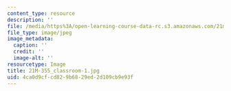 ```yaml
---
content_type: resource
description: ''
file: /media/https%3A/open-learning-course-data-rc.s3.amazonaws.com/21m-355-musical-improvisation-spring-2013/4ca0d9cfcd829b6829ed2d109cb9e93f_21M-355_classroom-1.jpg
file_type: image/jpeg
image_metadata:
  caption: ''
  credit: ''
  image-alt: ''
resourcetype: Image
title: 21M-355_classroom-1.jpg
uid: 4ca0d9cf-cd82-9b68-29ed-2d109cb9e93f
---
```

